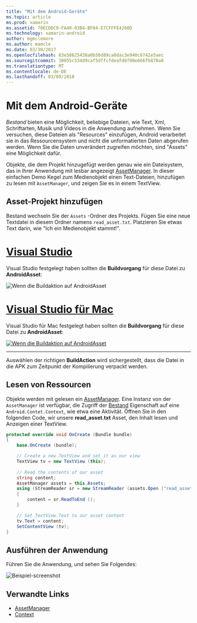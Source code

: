 ```yaml
---
title: "Mit dem Android-Geräte"
ms.topic: article
ms.prod: xamarin
ms.assetid: 70ECDDC9-FA40-03B4-BF04-E7CFFFE4260D
ms.technology: xamarin-android
author: mgmclemore
ms.author: mamcle
ms.date: 03/30/2017
ms.openlocfilehash: 83e58625438a0b50d89ca8dac3e940c8742e5aec
ms.sourcegitcommit: 30055c534d9caf5dffcfdeafd6f08e666fb870a8
ms.translationtype: MT
ms.contentlocale: de-DE
ms.lasthandoff: 03/09/2018
---
```

# <a name="using-android-assets"></a>Mit dem Android-Geräte

_Bestand_ bieten eine Möglichkeit, beliebige Dateien, wie Text, Xml, Schriftarten, Musik und Videos in die Anwendung aufnehmen. Wenn Sie versuchen, diese Dateien als "Resources" einzufügen, Android verarbeitet sie in das Ressourcensystem und nicht die unformatierten Daten abgerufen werden. Wenn Sie die Daten unverändert zugreifen möchten, sind "Assets" eine Möglichkeit dafür.

Objekte, die dem Projekt hinzugefügt werden genau wie ein Dateisystem, das in Ihrer Anwendung mit lesbar angezeigt [AssetManager](https://developer.xamarin.com/api/type/Android.Content.Res.AssetManager/).
In dieser einfachen Demo Kegel zum Medienobjekt einen Text-Dateien, hinzufügen zu lesen mit `AssetManager`, und zeigen Sie es in einem TextView.


## <a name="add-asset-to-project"></a>Asset-Projekt hinzufügen

Bestand wechseln Sie der `Assets` -Ordner des Projekts. Fügen Sie eine neue Textdatei in diesem Ordner namens `read_asset.txt`. Platzieren Sie etwas Text darin, wie "Ich ein Medienobjekt stammt!".

# <a name="visual-studiotabvswin"></a>[Visual Studio](#tab/vswin)

Visual Studio festgelegt haben sollten die **Buildvorgang** für diese Datei zu **AndroidAsset**:

![Wenn die Buildaktion auf AndroidAsset](android-assets-images/asset-properties-vs.png) 

# <a name="visual-studio-for-mactabvsmac"></a>[Visual Studio für Mac](#tab/vsmac)

Visual Studio für Mac festgelegt haben sollten die **Buildvorgang** für diese Datei zu **AndroidAsset**:

[![Wenn die Buildaktion auf AndroidAsset](android-assets-images/asset-properties-xs-sml.png)](android-assets-images/asset-properties-xs.png#lightbox)

-----

Auswählen der richtigen **BuildAction** wird sichergestellt, dass die Datei in die APK zum Zeitpunkt der Kompilierung verpackt werden.


## <a name="reading-assets"></a>Lesen von Ressourcen

Objekte werden mit gelesen ein [AssetManager](https://developer.xamarin.com/api/type/Android.Content.Res.AssetManager/). Eine Instanz von der `AssetManager` ist verfügbar, die Zugriff der [Bestand](https://developer.xamarin.com/api/property/Android.Content.Context.Assets/) Eigenschaft auf eine `Android.Contet.Context`, wie etwa eine Aktivität.
Öffnen Sie in den folgenden Code, wir unsere **read_asset.txt** Asset, den Inhalt lesen und Anzeigen einer TextView.

```csharp
protected override void OnCreate (Bundle bundle)
{
    base.OnCreate (bundle);

    // Create a new TextView and set it as our view
    TextView tv = new TextView (this);
    
    // Read the contents of our asset
    string content;
    AssetManager assets = this.Assets;
    using (StreamReader sr = new StreamReader (assets.Open ("read_asset.txt")))
    {
        content = sr.ReadToEnd ();
    }

    // Set TextView.Text to our asset content
    tv.Text = content;
    SetContentView (tv);
}
```


## <a name="running-the-application"></a>Ausführen der Anwendung

Führen Sie die Anwendung, und sehen Sie Folgendes:

![Beispiel-screenshot](android-assets-images/screenshot.png)


## <a name="related-links"></a>Verwandte Links

- [AssetManager](https://developer.xamarin.com/api/type/Android.Content.Res.AssetManager/)
- [Context](https://developer.xamarin.com/api/type/Android.Content.Context/)
